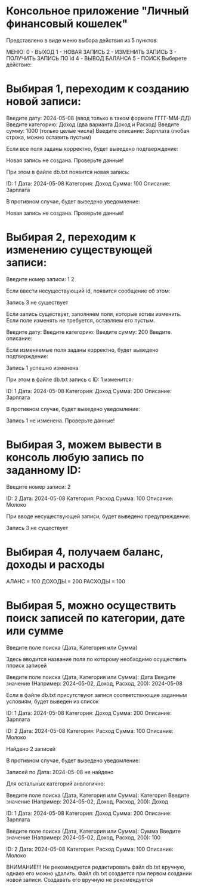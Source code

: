 # Консольное приложение "Личный финансовый кошелек"

Представлено в виде меню выбора действия из 5 пунктов:

МЕНЮ:
0 - ВЫХОД
1 - НОВАЯ ЗАПИСЬ
2 - ИЗМЕНИТЬ ЗАПИСЬ
3 - ПОЛУЧИТЬ ЗАПИСЬ ПО id
4 - ВЫВОД БАЛАНСА
5 - ПОИСК
Выберете действие:

# Выбирая 1, переходим к созданию новой записи:

Введите дату: 2024-05-08    (ввод только в таком формате ГГГГ-ММ-ДД)
Введите категорию: Доход    (два варианта Доход и Расход)
Введите сумму: 1000         (только целые числа)
Введите описание: Зарплата  (любая строка, можно оставить пустым)

Если все поля заданы корректно, будет выведено подтверждение:

Новая запись не создана. Проверьте данные!

При этом в файле db.txt появится новая запись:

ID: 1
Дата: 2024-05-08
Категория: Доход
Сумма: 100
Описание: Зарплата

В противном случае, будет выведено уведомление:

Новая запись не создана. Проверьте данные!

# Выбирая 2, переходим к изменению существующей записи:

Введите номер записи: 1  2

Если ввести несуществующий id, появится сообщение об этом:

Запись 3 не существует

Если запись существует, заполняем поля, которые хотим изменить.
Если поле изменять не требуется, оставляем его пустым.

Введите дату:
Введите категорию:
Введите сумму: 200
Введите описание:

Если изменяемые поля заданы корректно, будет выведено подтверждение:

Запись 1 успешно изменена

При этом в файле db.txt запись с ID: 1 изменится:

ID: 1
Дата: 2024-05-08
Категория: Доход
Сумма: 200
Описание: Зарплата

В противном случае, будет выведено уведомление:

Запись 1 не изменена. Проверьте данные!

# Выбирая 3, можем вывести в консоль любую запись по заданному ID:

Введите номер записи: 2

ID: 2
Дата: 2024-05-08
Категория: Расход
Сумма: 100
Описание: Молоко

При вводе несуществующей записи, будет выведено предупреждение:

Запись 3 не существует

# Выбирая 4, получаем баланс, доходы и расходы

АЛАНС = 100
ДОХОДЫ = 200
РАСХОДЫ = 100

# Выбирая 5, можно осуществить поиск записей по категории, дате или сумме

Введите поле поиска (Дата, Категория или Сумма)

Здесь вводится название поля по которому необходимо осуществить ппоиск записей

Введите поле поиска (Дата, Категория или Сумма): Дата
Введите значение (Например: 2024-05-02, Доход, Расход, 200): 2024-05-08

Если в файле db.txt присутствуют запися соответствкющие заданным условиям, будет выведен из список

ID: 1
Дата: 2024-05-08
Категория: Доход
Сумма: 200
Описание: Зарплата

ID: 2
Дата: 2024-05-08
Категория: Расход
Сумма: 100
Описание: Молоко

Найдено 2 записей

В противном случае, будет выведено уведомление:

Записей по Дата: 2024-05-08 не найдено

Для остальных категорий анвлогично:

Введите поле поиска (Дата, Категория или Сумма): Категория
Введите значение (Например: 2024-05-02, Доход, Расход, 200): Доход

ID: 1
Дата: 2024-05-08
Категория: Доход
Сумма: 200
Описание: Зарплата

Введите поле поиска (Дата, Категория или Сумма): Сумма
Введите значение (Например: 2024-05-02, Доход, Расход, 200): 100

ID: 2
Дата: 2024-05-08
Категория: Расход
Сумма: 100
Описание: Молоко


ВНИМАНИЕ!!!
Не рекомендуется редактировать файл db.txt вручную, однако его можно удалить.
Файл db.txt создается при первом создании новой записи.
Создавать его вручную не рекомендуется
